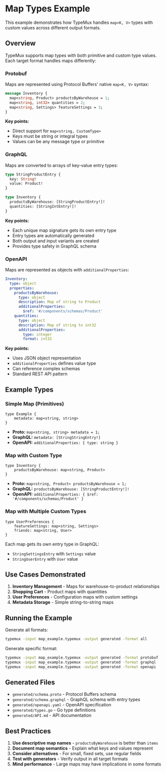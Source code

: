 # Map Types Example

This example demonstrates how TypeMux handles `map<K, V>` types with custom values across different output formats.

## Overview

TypeMux supports map types with both primitive and custom type values. Each target format handles maps differently:

### Protobuf
Maps are represented using Protocol Buffers' native `map<K, V>` syntax:

```protobuf
message Inventory {
  map<string, Product> productsByWarehouse = 1;
  map<string, int32> quantities = 2;
  map<string, Settings> featureSettings = 3;
}
```

**Key points:**
- Direct support for `map<string, CustomType>`
- Keys must be string or integral types
- Values can be any message type or primitive

### GraphQL
Maps are converted to arrays of key-value entry types:

```graphql
type StringProductEntry {
  key: String!
  value: Product!
}

type Inventory {
  productsByWarehouse: [StringProductEntry!]!
  quantities: [StringIntEntry!]!
}
```

**Key points:**
- Each unique map signature gets its own entry type
- Entry types are automatically generated
- Both output and input variants are created
- Provides type safety in GraphQL schema

### OpenAPI
Maps are represented as objects with `additionalProperties`:

```yaml
Inventory:
  type: object
  properties:
    productsByWarehouse:
      type: object
      description: Map of string to Product
      additionalProperties:
        $ref: '#/components/schemas/Product'
    quantities:
      type: object
      description: Map of string to int32
      additionalProperties:
        type: integer
        format: int32
```

**Key points:**
- Uses JSON object representation
- `additionalProperties` defines value type
- Can reference complex schemas
- Standard REST API pattern

## Example Types

### Simple Map (Primitives)
```typemux
type Example {
    metadata: map<string, string>
}
```

- **Proto:** `map<string, string> metadata = 1;`
- **GraphQL:** `metadata: [StringStringEntry!]`
- **OpenAPI:** `additionalProperties: { type: string }`

### Map with Custom Type
```typemux
type Inventory {
    productsByWarehouse: map<string, Product>
}
```

- **Proto:** `map<string, Product> productsByWarehouse = 1;`
- **GraphQL:** `productsByWarehouse: [StringProductEntry!]!`
- **OpenAPI:** `additionalProperties: { $ref: '#/components/schemas/Product' }`

### Map with Multiple Custom Types
```typemux
type UserPreferences {
    featureSettings: map<string, Settings>
    friends: map<string, User>
}
```

Each map gets its own entry type in GraphQL:
- `StringSettingsEntry` with `Settings` value
- `StringUserEntry` with `User` value

## Use Cases Demonstrated

1. **Inventory Management** - Maps for warehouse-to-product relationships
2. **Shopping Cart** - Product maps with quantities
3. **User Preferences** - Configuration maps with custom settings
4. **Metadata Storage** - Simple string-to-string maps

## Running the Example

Generate all formats:
```bash
typemux -input map_example.typemux -output generated -format all
```

Generate specific format:
```bash
typemux -input map_example.typemux -output generated -format protobuf
typemux -input map_example.typemux -output generated -format graphql
typemux -input map_example.typemux -output generated -format openapi
```

## Generated Files

- `generated/schema.proto` - Protocol Buffers schema
- `generated/schema.graphql` - GraphQL schema with entry types
- `generated/openapi.yaml` - OpenAPI specification
- `generated/types.go` - Go type definitions
- `generated/API.md` - API documentation

## Best Practices

1. **Use descriptive map names** - `productsByWarehouse` is better than `items`
2. **Document map semantics** - Explain what keys and values represent
3. **Consider alternatives** - For small, fixed sets, use regular fields
4. **Test with generators** - Verify output in all target formats
5. **Mind performance** - Large maps may have implications in some formats
